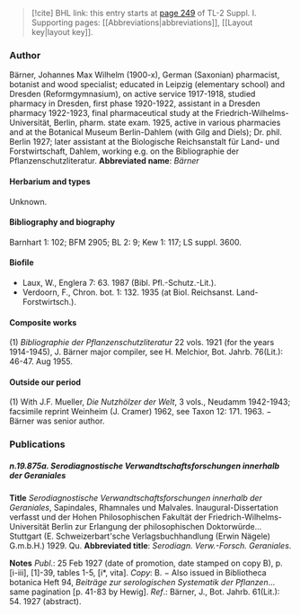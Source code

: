 > [!cite] BHL link: this entry starts at [page 249](https://www.biodiversitylibrary.org/page/33264976) of TL-2 Suppl. I.
> Supporting pages: [[Abbreviations|abbreviations]], [[Layout key|layout key]].

### Author

Bärner, Johannes Max Wilhelm (1900-x), German (Saxonian) pharmacist, botanist and wood specialist; educated in Leipzig (elementary school) and Dresden (Reformgymnasium), on active service 1917-1918, studied pharmacy in Dresden, first phase 1920-1922, assistant in a Dresden pharmacy 1922-1923, final pharmaceutical study at the Friedrich-Wilhelms-Universität, Berlin, pharm. state exam. 1925, active in various pharmacies and at the Botanical Museum Berlin-Dahlem (with Gilg and Diels); Dr. phil. Berlin 1927; later assistant at the Biologische Reichsanstalt für Land- und Forstwirtschaft, Dahlem, working e.g. on the Bibliographie der Pflanzenschutzliteratur. 
**Abbreviated name**: *Bärner*

#### Herbarium and types

Unknown.

#### Bibliography and biography

Barnhart 1: 102; BFM 2905; BL 2: 9; Kew 1: 117; LS suppl. 3600.

#### Biofile

- Laux, W., Englera 7: 63. 1987 (Bibl. Pfl.-Schutz.-Lit.).
- Verdoorn, F., Chron. bot. 1: 132. 1935 (at Biol. Reichsanst. Land- Forstwirtsch.).

#### Composite works

(1) *Bibliographie der Pflanzenschutzliteratur* 22 vols. 1921 (for the years 1914-1945), J. Bärner major compiler, see H. Melchior, Bot. Jahrb. 76(Lit.): 46-47. Aug 1955.

#### Outside our period

(1) With J.F. Mueller, *Die Nutzhölzer der Welt*, 3 vols., Neudamm 1942-1943; facsimile reprint Weinheim (J. Cramer) 1962, see Taxon 12: 171. 1963. − Bärner was senior author.

### Publications

##### n.19.875a. Serodiagnostische Verwandtschaftsforschungen innerhalb der Geraniales

**Title**
*Serodiagnostische Verwandtschaftsforschungen innerhalb der Geraniales*, Sapindales, Rhamnales und Malvales. Inaugural-Dissertation verfasst und der Hohen Philosophischen Fakultät der Friedrich-Wilhelms-Universität Berlin zur Erlangung der philosophischen Doktorwürde... Stuttgart (E. Schweizerbart'sche Verlagsbuchhandlung (Erwin Nägele) G.m.b.H.) 1929. Qu.
**Abbreviated title**: *Serodiagn. Verw.-Forsch. Geraniales*.

**Notes**
*Publ*.: 25 Feb 1927 (date of promotion, date stamped on copy B), p. \[i-iii\], \[1\]-39, tables 1-5, \[i\*, vita\]. *Copy*: B. − Also issued in Bibliotheca botanica Heft 94, *Beiträge zur serologischen Systematik der Pflanzen*... same pagination \[p. 41-83 by Hewig\].
*Ref*.: Bärner, J., Bot. Jahrb. 61(Lit.): 54. 1927 (abstract).

